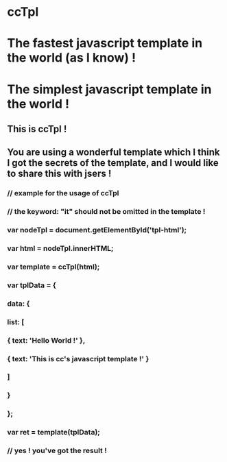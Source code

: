 # ccTpl

# The fastest javascript template in the world (as I know) !
# The simplest javascript template in the world !

## This is ccTpl !
## You are using a wonderful template which I think I got the secrets of the template, and I would like to share this with jsers !

### // example for the usage of ccTpl
### // the keyword: "it" should not be omitted in the template !
### var nodeTpl = document.getElementById('tpl-html');
### var html = nodeTpl.innerHTML;
### var template = ccTpl(html);
### var tplData = {
### 	data: {
### 		list: [
###				{ text: 'Hello World !' },
###				{ text: 'This is cc\'s javascript template !' }
###			]
###		}
### };
### var ret = template(tplData);
### // yes ! you've got the result !



